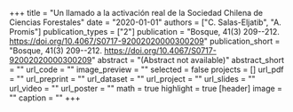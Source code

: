 +++
title = "Un llamado a la activación real de la Sociedad Chilena de Ciencias Forestales"
date = "2020-01-01"
authors = ["C. Salas-Eljatib", "A. Promis"]
publication_types = ["2"]
publication = "Bosque, 41(3) 209--212. https://doi.org/10.4067/S0717-92002020000300209"
publication_short = "Bosque, 41(3) 209--212. https://doi.org/10.4067/S0717-92002020000300209"
abstract = "(Abstract not available)"
abstract_short = ""
url_code = ""
image_preview = ""
selected = false
projects = []
url_pdf = ""
url_preprint = ""
url_dataset = ""
url_project = ""
url_slides = ""
url_video = ""
url_poster = ""
math = true
highlight = true
[header]
image = ""
caption = ""
+++
